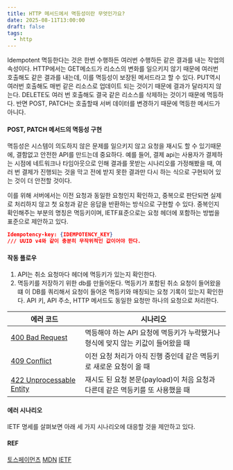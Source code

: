 ```yaml
---
title: HTTP 메서드에서 멱등성이란 무엇인가요?
date: 2025-08-11T13:00:00
draft: false
tags:
  - http
---
```


Idempotent 멱등한다는 것은 한번 수행하든 여러번 수행하든 같은 결과를 내는 작업의 속성이다. HTTP에서는 GET메소드가 리소스의 변화를 일으키지 않기 때문에 여러번 호출해도 같은 결과를 내는데, 이를 멱등성이 보장된 메서드라고 할 수 있다. PUT역시 여러번 호출해도 매번 같은 리소스로 업데이트 되는 것이기 때문에 결과가 달라지지 않는다. DELETE도 여러 번 호출해도 결국 같은 리소스를 삭제하는 것이기 때문에 멱등하다. 반면  POST, PATCH는 호출할때 서버 데이터를 변경하기 때문에 멱등한 메서드가 아니다. 

#### POST,  PATCH 메서드의 멱등성 구현
멱등성은 시스템이 의도하지 않은 문제를 일으키지 않고 요청을 재시도 할 수 있기때문에, 결함없고 안전한 API를 만드는데 중요하다. 예를 들어, 결제 api는 사용자가 결제하는 시점에 네트워크나 타임아웃으로 인해 결과를 못받는 시나리오를 가정해봤을 때, 여러 번 결제가 진행되는 것을 막고 전에 받지 못한 결과만 다시 하는 식으로 구현되어 있는 것이 더 안전할 것이다. 

이를 위해 서버에서는 이전 요청과 동일한 요청인지 확인하고, 중복으로 판단되면 실제로 처리하지 않고 첫 요청과 같은 응답을 반환하는 방식으로 구현할 수 있다. 중복인지 확인해주는 부분의 명칭은 멱등키이며, IETF표준으로는 요청 헤더에 포함하는 방법을 표준으로 제안하고 있다. 

``` json
Idempotency-key: {IDEMPOTENCY_KEY}
/// UUID v4와 같이 충분히 무작위적인 값이어야 한다.
```
#### 작동 플로우 
1. API는 취소 요청마다 헤더에 멱등키가 있는지 확인한다. 
2. 멱등키를 저장하기 위한 db를 만들어둔다. 멱등키가 포함된 취소 요청이 들어왔을 떄 이 DB를 쿼리해서 요청이 들어온 멱등키와 매칭되는 요청 기록이 있는지 확인한다. API 키, API 주소, HTTP 메서드도 동일한 요청만 하나의 요청으로 처리한다. 

|에러 코드|시나리오|
|---|---|
|[400 Bad Request](https://developer.mozilla.org/ko/docs/Web/HTTP/Status/400)|멱등해야 하는 API 요청에 멱등키가 누락됐거나 형식에 맞지 않는 키값이 들어왔을 때|
|[409 Conflict](https://developer.mozilla.org/ko/docs/Web/HTTP/Status/409)|이전 요청 처리가 아직 진행 중인데 같은 멱등키로 새로운 요청이 올 때|
|[422 Unprocessable Entity](https://developer.mozilla.org/en-US/docs/Web/HTTP/Status/422)|재시도 된 요청 본문(payload)이 처음 요청과 다른데 같은 멱등키를 또 사용했을 때|
#### 에러 시나리오
IETF 명세를 살펴보면 아래 세 가지 시나리오에 대응할 것을 제안하고 있다. 

#### REF
[토스페이먼츠](https://docs.tosspayments.com/blog/what-is-idempotency)
[MDN](https://developer.mozilla.org/ko/docs/Glossary/Idempotent)
[IETF](https://datatracker.ietf.org/doc/html/draft-idempotency-header-01)

